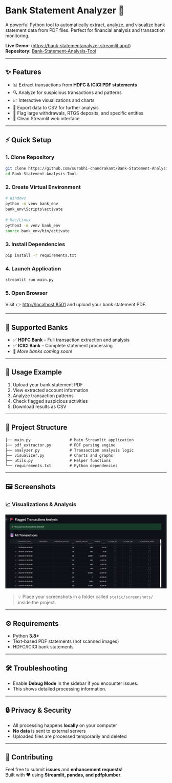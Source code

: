 # Bank Statement Analyzer 🏦

A powerful Python tool to automatically extract, analyze, and visualize bank statement data from PDF files. Perfect for financial analysis and transaction monitoring.

**Live Demo:** (https://bank-statementanalyzer.streamlit.app/)  
**Repository:** [Bank-Statement-Analysis-Tool](https://github.com/surabhi-chandrakant/Bank-Statement-Analysis-Tool-)

---

## ✨ Features

- 📊 Extract transactions from **HDFC & ICICI PDF statements**
- 🔍 Analyze for suspicious transactions and patterns
- 📈 Interactive visualizations and charts
- 💾 Export data to CSV for further analysis
- 🚩 Flag large withdrawals, RTGS deposits, and specific entities
- 🎯 Clean Streamlit web interface

---

## ⚡ Quick Setup

### 1. Clone Repository
```bash
git clone https://github.com/surabhi-chandrakant/Bank-Statement-Analysis-Tool-.git
cd Bank-Statement-Analysis-Tool-
```

### 2. Create Virtual Environment
```bash
# Windows
python -m venv bank_env
bank_env\Scripts\activate

# Mac/Linux
python3 -m venv bank_env
source bank_env/bin/activate
```

### 3. Install Dependencies
```bash
pip install -r requirements.txt
```

### 4. Launch Application
```bash
streamlit run main.py
```

### 5. Open Browser
Visit 👉 [http://localhost:8501](http://localhost:8501) and upload your bank statement PDF.

---

## 🏦 Supported Banks

- ✅ **HDFC Bank** – Full transaction extraction and analysis  
- ✅ **ICICI Bank** – Complete statement processing  
- 🔄 *More banks coming soon!*  

---

## 📌 Usage Example

1. Upload your bank statement PDF  
2. View extracted account information  
3. Analyze transaction patterns  
4. Check flagged suspicious activities  
5. Download results as CSV  

---

## 📂 Project Structure

```
├── main.py                 # Main Streamlit application
├── pdf_extractor.py        # PDF parsing engine
├── analyzer.py             # Transaction analysis logic
├── visualizer.py           # Charts and graphs
├── utils.py                # Helper functions
└── requirements.txt        # Python dependencies
```

---

## 🖼️ Screenshots

### 📈 Visualizations & Analysis
![Charts Screenshot](static/screenshots/charts.png)

> 💡 Place your screenshots in a folder called `static/screenshots/` inside the project.

---

## ⚙️ Requirements

- Python **3.8+**
- Text-based PDF statements (not scanned images)
- HDFC/ICICI bank statements

---

## 🛠️ Troubleshooting

- Enable **Debug Mode** in the sidebar if you encounter issues.  
- This shows detailed processing information.

---

## 🔒 Privacy & Security

- All processing happens **locally** on your computer  
- **No data** is sent to external servers  
- Uploaded files are processed temporarily and deleted  

---

## 🤝 Contributing

Feel free to submit **issues** and **enhancement requests**!  
Built with ❤️ using **Streamlit, pandas, and pdfplumber**.
